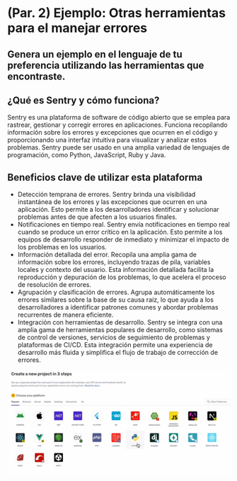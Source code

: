 # (Par. 2) Ejemplo: Otras herramientas para el manejar errores 
## Genera un ejemplo en el lenguaje de tu preferencia utilizando las herramientas que encontraste.

## ¿Qué es Sentry y cómo funciona?

Sentry es una plataforma de software de código abierto que se emplea para rastrear, gestionar y corregir errores en aplicaciones. Funciona recopilando información sobre los errores y excepciones que ocurren en el código y proporcionando una interfaz intuitiva para visualizar y analizar estos problemas. Sentry puede ser usado en una amplia variedad de lenguajes de programación, como Python, JavaScript, Ruby y Java.

## Beneficios clave de utilizar esta plataforma

* Detección temprana de errores. Sentry brinda una visibilidad instantánea de los errores y las excepciones que ocurren en una aplicación. Esto permite a los desarrolladores identificar y solucionar problemas antes de que afecten a los usuarios finales.
* Notificaciones en tiempo real. Sentry envía notificaciones en tiempo real cuando se produce un error crítico en la aplicación. Esto permite a los equipos de desarrollo responder de inmediato y minimizar el impacto de los problemas en los usuarios.
* Información detallada del error. Recopila una amplia gama de información sobre los errores, incluyendo trazas de pila, variables locales y contexto del usuario. Esta información detallada facilita la reproducción y depuración de los problemas, lo que acelera el proceso de resolución de errores.
* Agrupación y clasificación de errores. Agrupa automáticamente los errores similares sobre la base de su causa raíz, lo que ayuda a los desarrolladores a identificar patrones comunes y abordar problemas recurrentes de manera eficiente.
* Integración con herramientas de desarrollo. Sentry se integra con una amplia gama de herramientas populares de desarrollo, como sistemas de control de versiones, servicios de seguimiento de problemas y plataformas de CI/CD. Esta integración permite una experiencia de desarrollo más fluida y simplifica el flujo de trabajo de corrección de errores.

![Screenshot of a comment on a GitHub issue showing an image, added in the Markdown, of an Octocat smiling and raising a tentacle.](https://github.com/DiegoAlbertoValdivia/Computaci-n-Tolerante-a-Fallas/blob/1.2/Modulo_1/part%202/images/01.png)
